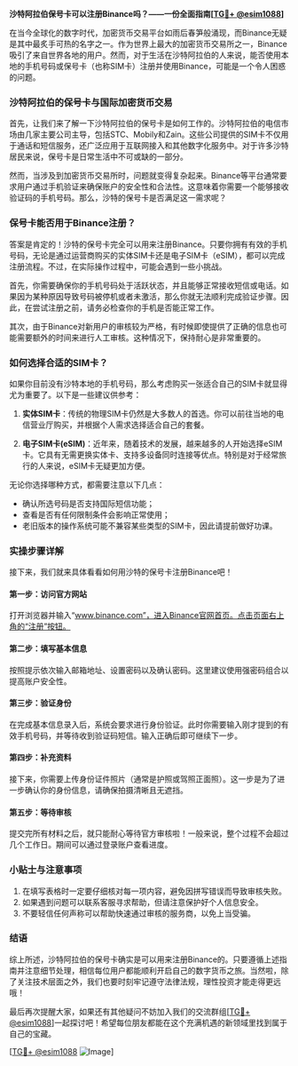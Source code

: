 **沙特阿拉伯保号卡可以注册Binance吗？——一份全面指南[[TG💪+ @esim1088](https://t.me/s/esim1088)]**

在当今全球化的数字时代，加密货币交易平台如雨后春笋般涌现，而Binance无疑是其中最炙手可热的名字之一。作为世界上最大的加密货币交易所之一，Binance吸引了来自世界各地的用户。然而，对于生活在沙特阿拉伯的人来说，能否使用本地的手机号码或保号卡（也称SIM卡）注册并使用Binance，可能是一个令人困惑的问题。

### 沙特阿拉伯的保号卡与国际加密货币交易

首先，让我们来了解一下沙特阿拉伯的保号卡是如何工作的。沙特阿拉伯的电信市场由几家主要公司主导，包括STC、Mobily和Zain。这些公司提供的SIM卡不仅用于通话和短信服务，还广泛应用于互联网接入和其他数字化服务中。对于许多沙特居民来说，保号卡是日常生活中不可或缺的一部分。

然而，当涉及到加密货币交易所时，问题就变得复杂起来。Binance等平台通常要求用户通过手机验证来确保账户的安全性和合法性。这意味着你需要一个能够接收验证码的手机号码。那么，沙特的保号卡是否满足这一需求呢？

### 保号卡能否用于Binance注册？

答案是肯定的！沙特的保号卡完全可以用来注册Binance。只要你拥有有效的手机号码，无论是通过运营商购买的实体SIM卡还是电子SIM卡（eSIM），都可以完成注册流程。不过，在实际操作过程中，可能会遇到一些小挑战。

首先，你需要确保你的手机号码处于活跃状态，并且能够正常接收短信或电话。如果因为某种原因导致号码被停机或者未激活，那么你就无法顺利完成验证步骤。因此，在尝试注册之前，请务必检查你的手机是否能正常工作。

其次，由于Binance对新用户的审核较为严格，有时候即使提供了正确的信息也可能需要额外的时间来进行人工审核。这种情况下，保持耐心是非常重要的。

### 如何选择合适的SIM卡？

如果你目前没有沙特本地的手机号码，那么考虑购买一张适合自己的SIM卡就显得尤为重要了。以下是一些建议供参考：

1. **实体SIM卡**：传统的物理SIM卡仍然是大多数人的首选。你可以前往当地的电信营业厅购买，并根据个人需求选择适合自己的套餐。
   
2. **电子SIM卡(eSIM)**：近年来，随着技术的发展，越来越多的人开始选择eSIM卡。它具有无需更换实体卡、支持多设备同时连接等优点。特别是对于经常旅行的人来说，eSIM卡无疑更加方便。

无论你选择哪种方式，都需要注意以下几点：
- 确认所选号码是否支持国际短信功能；
- 查看是否有任何限制条件会影响正常使用；
- 老旧版本的操作系统可能不兼容某些类型的SIM卡，因此请提前做好功课。

### 实操步骤详解

接下来，我们就来具体看看如何用沙特的保号卡注册Binance吧！

#### 第一步：访问官方网站
打开浏览器并输入“www.binance.com”，进入Binance官网首页。点击页面右上角的“注册”按钮。

#### 第二步：填写基本信息
按照提示依次输入邮箱地址、设置密码以及确认密码。这里建议使用强密码组合以提高账户安全性。

#### 第三步：验证身份
在完成基本信息录入后，系统会要求进行身份验证。此时你需要输入刚才提到的有效手机号码，并等待收到验证码短信。输入正确后即可继续下一步。

#### 第四步：补充资料
接下来，你需要上传身份证件照片（通常是护照或驾照正面照）。这一步是为了进一步确认你的身份信息，请确保拍摄清晰且无遮挡。

#### 第五步：等待审核
提交完所有材料之后，就只能耐心等待官方审核啦！一般来说，整个过程不会超过几个工作日。期间可以通过登录账户查看进度。

### 小贴士与注意事项

1. 在填写表格时一定要仔细核对每一项内容，避免因拼写错误而导致审核失败。
2. 如果遇到问题可以联系客服寻求帮助，但请注意保护好个人信息安全。
3. 不要轻信任何声称可以帮助快速通过审核的服务商，以免上当受骗。

### 结语

综上所述，沙特阿拉伯的保号卡确实是可以用来注册Binance的。只要遵循上述指南并注意细节处理，相信每位用户都能顺利开启自己的数字货币之旅。当然啦，除了关注技术层面之外，我们也要时刻牢记遵守法律法规，理性投资才能走得更远哦！

最后再次提醒大家，如果还有其他疑问不妨加入我们的交流群组[[TG💪+ @esim1088](https://t.me/s/esim1088)]一起探讨吧！希望每位朋友都能在这个充满机遇的新领域里找到属于自己的宝藏。

[[TG💪+ @esim1088](https://t.me/s/esim1088) ![Image](https://i.postimg.cc/4NQfJmqS/Snipaste-2025-05-13-00-14-12.png)]